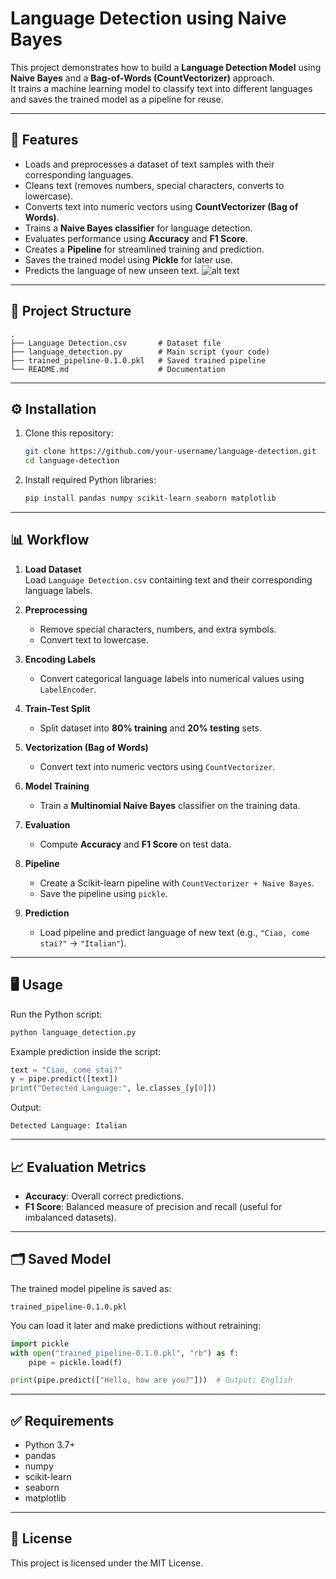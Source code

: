 # Language Detection using Naive Bayes

This project demonstrates how to build a **Language Detection Model** using **Naive Bayes** and a **Bag-of-Words (CountVectorizer)** approach.  
It trains a machine learning model to classify text into different languages and saves the trained model as a pipeline for reuse.

---

## 🚀 Features
- Loads and preprocesses a dataset of text samples with their corresponding languages.  
- Cleans text (removes numbers, special characters, converts to lowercase).  
- Converts text into numeric vectors using **CountVectorizer (Bag of Words)**.  
- Trains a **Naive Bayes classifier** for language detection.  
- Evaluates performance using **Accuracy** and **F1 Score**.  
- Creates a **Pipeline** for streamlined training and prediction.  
- Saves the trained model using **Pickle** for later use.  
- Predicts the language of new unseen text.
![alt text](image.png)
---

## 📂 Project Structure
```
.
├── Language Detection.csv       # Dataset file
├── language_detection.py        # Main script (your code)
├── trained_pipeline-0.1.0.pkl   # Saved trained pipeline
└── README.md                    # Documentation
```

---

## ⚙️ Installation

1. Clone this repository:
   ```bash
   git clone https://github.com/your-username/language-detection.git
   cd language-detection
   ```

2. Install required Python libraries:
   ```bash
   pip install pandas numpy scikit-learn seaborn matplotlib
   ```

---

## 📊 Workflow

1. **Load Dataset**  
   Load `Language Detection.csv` containing text and their corresponding language labels.

2. **Preprocessing**  
   - Remove special characters, numbers, and extra symbols.  
   - Convert text to lowercase.  

3. **Encoding Labels**  
   - Convert categorical language labels into numerical values using `LabelEncoder`.  

4. **Train-Test Split**  
   - Split dataset into **80% training** and **20% testing** sets.  

5. **Vectorization (Bag of Words)**  
   - Convert text into numeric vectors using `CountVectorizer`.  

6. **Model Training**  
   - Train a **Multinomial Naive Bayes** classifier on the training data.  

7. **Evaluation**  
   - Compute **Accuracy** and **F1 Score** on test data.  

8. **Pipeline**  
   - Create a Scikit-learn pipeline with `CountVectorizer + Naive Bayes`.  
   - Save the pipeline using `pickle`.  

9. **Prediction**  
   - Load pipeline and predict language of new text (e.g., `"Ciao, come stai?"` → `"Italian"`).

---

## 🖥️ Usage

Run the Python script:
```bash
python language_detection.py
```

Example prediction inside the script:
```python
text = "Ciao, come stai?"
y = pipe.predict([text])
print("Detected Language:", le.classes_[y[0]])
```

Output:
```
Detected Language: Italian
```

---

## 📈 Evaluation Metrics
- **Accuracy**: Overall correct predictions.  
- **F1 Score**: Balanced measure of precision and recall (useful for imbalanced datasets).  

---

## 🗂️ Saved Model
The trained model pipeline is saved as:
```
trained_pipeline-0.1.0.pkl
```
You can load it later and make predictions without retraining:
```python
import pickle
with open("trained_pipeline-0.1.0.pkl", "rb") as f:
    pipe = pickle.load(f)

print(pipe.predict(["Hello, how are you?"]))  # Output: English
```

---

## ✅ Requirements
- Python 3.7+  
- pandas  
- numpy  
- scikit-learn  
- seaborn  
- matplotlib  

---

## 📜 License
This project is licensed under the MIT License.
